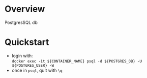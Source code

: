 # Overview
PostgresSQL db

# Quickstart
* login with:<br>`docker exec -it ${CONTAINER_NAME} psql -d ${POSTGRES_DB} -U ${POSTGRES_USER} -W`
* once in `psql`, quit with `\q`